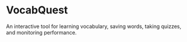# VocabQuest

An interactive tool for learning vocabulary, saving words, taking quizzes, and monitoring performance.
